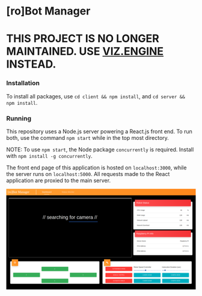 # [ro]Bot Manager

# THIS PROJECT IS NO LONGER MAINTAINED. USE [VIZ.ENGINE](https://github.com/0xJeremy/viz.engine) INSTEAD.

### Installation

To install all packages, use `cd client && npm install`, and `cd server && npm install`.

### Running

This repository uses a Node.js server powering a React.js front end. To run both,
use the command `npm start` while in the top most directory.

NOTE: To use `npm start`, the Node package `concurrently` is required. Install with `npm install -g concurrently`.

The front end page of this application is hosted on `localhost:3000`, while the server runs on `localhost:5000`.
All requests made to the React application are proxied to the main server.

![Bot-Manager Main Page](https://github.com/0xJeremy/Bot-Manager/blob/master/images/bot_manager.png)
